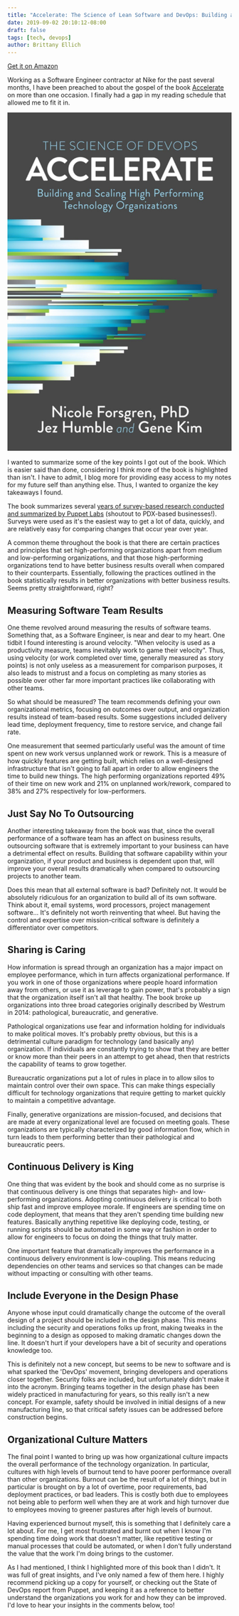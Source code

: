 ```yaml
---
title: "Accelerate: The Science of Lean Software and DevOps: Building and Scaling High Performing Technology Organizations"
date: 2019-09-02 20:10:12-08:00
draft: false
tags: [tech, devops]
author: Brittany Ellich
---
```


[Get it on Amazon](https://read.amazon.com/kp/embed?asin=B07B9F83WM&preview=newtab&linkCode=kpe&ref_=cm_sw_r_kb_dp_GZ8P72Q7X2CDHX6J4G5A&tag=brittanyellich-20)

Working as a Software Engineer contractor at Nike for the past several months, I have been preached to about the gospel of the book [Accelerate](https://read.amazon.com/kp/embed?asin=B07B9F83WM&preview=newtab&linkCode=kpe&ref_=cm_sw_r_kb_dp_GZ8P72Q7X2CDHX6J4G5A&tag=brittanyellich-20) on more than one occasion. I finally had a gap in my reading schedule that allowed me to fit it in.

![Accelerate by Jez Humble and Gene Kim](accelerate.jpeg)

I wanted to summarize some of the key points I got out of the book. Which is easier said than done, considering I think more of the book is highlighted than isn't. I have to admit, I blog more for providing easy access to my notes for my future self than anything else. Thus, I wanted to organize the key takeaways I found.

The book summarizes several [years of survey-based research conducted and summarized by Puppet Labs](https://puppet.com/resources/whitepaper?topics%5B1076%5D=1076) (shoutout to PDX-based businesses!). Surveys were used as it's the easiest way to get a lot of data, quickly, and are relatively easy for comparing changes that occur year over year.

A common theme throughout the book is that there are certain practices and principles that set high-performing organizations apart from medium and low-performing organizations, and that those high-performing organizations tend to have better business results overall when compared to their counterparts. Essentially, following the practices outlined in the book statistically results in better organizations with better business results. Seems pretty straightforward, right?

## Measuring Software Team Results

One theme revolved around measuring the results of software teams. Something that, as a Software Engineer, is near and dear to my heart. One tidbit I found interesting is around velocity. "When velocity is used as a productivity measure, teams inevitably work to game their velocity". Thus, using velocity (or work completed over time, generally measured as story points) is not only useless as a measurement for comparison purposes, it also leads to mistrust and a focus on completing as many stories as possible over other far more important practices like collaborating with other teams.

So what should be measured? The team recommends defining your own organizational metrics, focusing on outcomes over output, and organization results instead of team-based results. Some suggestions included delivery lead time, deployment frequency, time to restore service, and change fail rate.

One measurement that seemed particularly useful was the amount of time spent on new work versus unplanned work or rework. This is a measure of how quickly features are getting built, which relies on a well-designed infrastructure that isn't going to fall apart in order to allow engineers the time to build new things. The high performing organizations reported 49% of their time on new work and 21% on unplanned work/rework, compared to 38% and 27% respectively for low-performers.

## Just Say No To Outsourcing

Another interesting takeaway from the book was that, since the overall performance of a software team has an affect on business results, outsourcing software that is extremely important to your business can have a detrimental effect on results. Building that software capability within your organization, if your product and business is dependent upon that, will improve your overall results dramatically when compared to outsourcing projects to another team.

Does this mean that all external software is bad? Definitely not. It would be absolutely ridiculous for an organization to build all of its own software. Think about it, email systems, word processors, project management software... It's definitely not worth reinventing that wheel. But having the control and expertise over mission-critical software is definitely a differentiator over competitors.

## Sharing is Caring

How information is spread through an organization has a major impact on employee performance, which in turn affects organizational performance. If you work in one of those organizations where people hoard information away from others, or use it as leverage to gain power, that's probably a sign that the organization itself isn't all that healthy. The book broke up organizations into three broad categories originally described by Westrum in 2014: pathological, bureaucratic, and generative.

Pathological organizations use fear and information holding for individuals to make political moves. It's probably pretty obvious, but this is a detrimental culture paradigm for technology (and basically any) organization. If individuals are constantly trying to show that they are better or know more than their peers in an attempt to get ahead, then that restricts the capability of teams to grow together.

Bureaucratic organizations put a lot of rules in place in to allow silos to maintain control over their own space. This can make things especially difficult for technology organizations that require getting to market quickly to maintain a competitive advantage.

Finally, generative organizations are mission-focused, and decisions that are made at every organizational level are focused on meeting goals. These organizations are typically characterized by good information flow, which in turn leads to them performing better than their pathological and bureaucratic peers.

## Continuous Delivery is King

One thing that was evident by the book and should come as no surprise is that continuous delivery is one things that separates high- and low-performing organizations. Adopting continuous delivery is critical to both ship fast and improve employee morale. If engineers are spending time on code deployment, that means that they aren't spending time building new features. Basically anything repetitive like deploying code, testing, or running scripts should be automated in some way or fashion in order to allow for engineers to focus on doing the things that truly matter.

One important feature that dramatically improves the performance in a continuous delivery environment is low-coupling. This means reducing dependencies on other teams and services so that changes can be made without impacting or consulting with other teams.

## Include Everyone in the Design Phase

Anyone whose input could dramatically change the outcome of the overall design of a project should be included in the design phase. This means including the security and operations folks up front, making tweaks in the beginning to a design as opposed to making dramatic changes down the line. It doesn't hurt if your developers have a bit of security and operations knowledge too.

This is definitely not a new concept, but seems to be new to software and is what sparked the 'DevOps' movement, bringing developers and operations closer together. Security folks are included, but unfortunately didn't make it into the acronym. Bringing teams together in the design phase has been widely practiced in manufacturing for years, so this really isn't a new concept. For example, safety should be involved in initial designs of a new manufacturing line, so that critical safety issues can be addressed before construction begins.

## Organizational Culture Matters

The final point I wanted to bring up was how organizational culture impacts the overall performance of the technology organization. In particular, cultures with high levels of burnout tend to have poorer performance overall than other organizations. Burnout can be the result of a lot of things, but in particular is brought on by a lot of overtime, poor requirements, bad deployment practices, or bad leaders. This is costly both due to employees not being able to perform well when they are at work and high turnover due to employees moving to greener pastures after high levels of burnout.

Having experienced burnout myself, this is something that I definitely care a lot about. For me, I get most frustrated and burnt out when I know I'm spending time doing work that doesn't matter, like repetitive testing or manual processes that could be automated, or when I don't fully understand the value that the work I'm doing brings to the customer.

As I had mentioned, I think I highlighted more of this book than I didn't. It was full of great insights, and I've only named a few of them here. I highly recommend picking up a copy for yourself, or checking out the State of DevOps report from Puppet, and keeping it as a reference to better understand the organizations you work for and how they can be improved. I'd love to hear your insights in the comments below, too!
